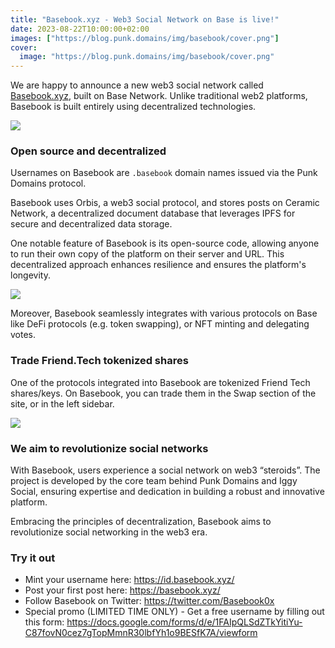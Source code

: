 ```yaml
---
title: "Basebook.xyz - Web3 Social Network on Base is live!"
date: 2023-08-22T10:00:00+02:00
images: ["https://blog.punk.domains/img/basebook/cover.png"]
cover:
  image: "https://blog.punk.domains/img/basebook/cover.png"
---
```


We are happy to announce a new web3 social network called [Basebook.xyz](https://basebook.xyz/), built on Base Network. Unlike traditional web2 platforms, Basebook is built entirely using decentralized technologies.

![](/img/basebook/basebook-home-page.png)

### Open source and decentralized

Usernames on Basebook are `.basebook` domain names issued via the Punk Domains protocol. 

Basebook uses Orbis, a web3 social protocol, and stores posts on Ceramic Network, a decentralized document database that leverages IPFS for secure and decentralized data storage. 

One notable feature of Basebook is its open-source code, allowing anyone to run their own copy of the platform on their server and URL. This decentralized approach enhances resilience and ensures the platform's longevity. 

![](/img/basebook/basebook-profile-page.png)

Moreover, Basebook seamlessly integrates with various protocols on Base like DeFi protocols (e.g. token swapping), or NFT minting and delegating votes.

### Trade Friend.Tech tokenized shares

One of the protocols integrated into Basebook are tokenized Friend Tech shares/keys. On Basebook, you can trade them in the Swap section of the site, or in the left sidebar.

![](/img/basebook/basebook-trade-friend-tech.jpg)

### We aim to revolutionize social networks

With Basebook, users experience a social network on web3 “steroids”. The project is developed by the core team behind Punk Domains and Iggy Social, ensuring expertise and dedication in building a robust and innovative platform.

Embracing the principles of decentralization, Basebook aims to revolutionize social networking in the web3 era.

### Try it out

- Mint your username here: https://id.basebook.xyz/ 
- Post your first post here: https://basebook.xyz/
- Follow Basebook on Twitter:  https://twitter.com/Basebook0x
- Special promo (LIMITED TIME ONLY) - Get a free username by filling out this form: https://docs.google.com/forms/d/e/1FAIpQLSdZTkYitiYu-C87fovN0cez7gTopMmnR30lbfYh1o9BESfK7A/viewform 


